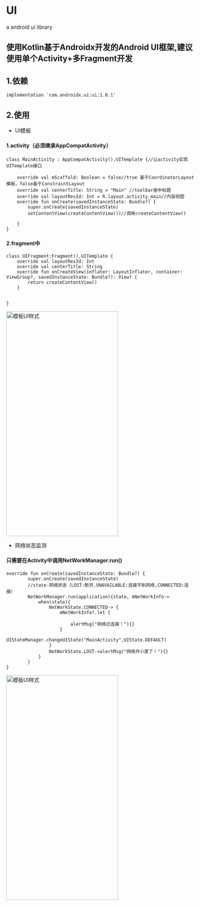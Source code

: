 # UI
a android ui library
## 使用Kotlin基于Androidx开发的Android UI框架,建议使用单个Activity+多Fragment开发
## 1.依赖
`implementation 'com.androidx.ui:ui:1.0.1'`

## 2.使用
* UI模板
#### 1.activity（必须继承AppCompatActivity）
```
class MainActivity : AppCompatActivity(),UITemplate {//让activity实现UITemplate接口
    
    override val mScaffold: Boolean = false//true 基于CoordinatorLayout模板，false基于ConstraintLayout
    override val centerTitle: String = "Main" //toolbar居中标题
    override val layoutResId: Int = R.layout.activity_main//内容视图
    override fun onCreate(savedInstanceState: Bundle?) {
        super.onCreate(savedInstanceState)
        setContentView(createContentView())//调用createContentView()
        
    }
}
```
#### 2.fragment中
```
class UIFragment:Fragment(),UITemplate {
    override val layoutResId: Int
    override val centerTitle: String
    override fun onCreateView(inflater: LayoutInflater, container: ViewGroup?, savedInstanceState: Bundle?): View? {
        return createContentView()
    }


}

```
<img src="https://github.com/xqy666666/UI/blob/master/template1.png" width="300" height="600" alt="模板UI样式"/>

* 网络状态监测
#### 只需要在Activity中调用NetWorkManager.run()
```
override fun onCreate(savedInstanceState: Bundle?) {
        super.onCreate(savedInstanceState)
        //state-网络状态（LOST:断开,UNAVAILABLE:连接不到网络,CONNECTED:连接）
        NetWorkManager.run(application){state, mNetWorkInfo->
            when(state){
                NetWorkState.CONNECTED-> {
                    mNetWorkInfo?.let {

                        alertMsg("网络已连接！"){}
                    }
                    UIStateManager.changeUIState("MainActivity",UIState.DEFAULT)
                }
                NetWorkState.LOST->alertMsg("网络开小差了！"){}
            }
        }
}
```
<img src="https://github.com/xqy666666/UI/blob/master/network.gif" width="300" height="600" alt="模板UI样式"/>
